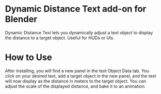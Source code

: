 # Dynamic Distance Text add-on for Blender
Dynamic Distance Text lets you dynamically adjust a text object to display the distance to a target object. Useful for HUDs or UIs.

# How to Use
After installing, you will find a new panel in the text Object Data tab. You click on your desired text, add a target object in the new panel, and the text will now display as the distance in meters to the target object. You can adjust the scale of the displayed distance, and bake it to an animation.